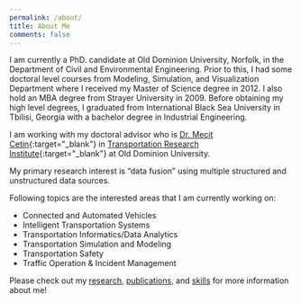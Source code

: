 ```yaml
---
permalink: /about/
title: About Me
comments: false
---
```


I am currently a PhD. candidate at Old Dominion University, Norfolk, in the Department of Civil and Environmental Engineering. Prior to this, I had some doctoral level courses from Modeling, Simulation, and Visualization Department where I received my Master of Science degree in 2012. I also hold an MBA degree from Strayer University in 2009. Before obtaining my high level degrees, I graduated from International Black Sea University in Tbilisi, Georgia with a bachelor degree in Industrial Engineering.

I am working with my doctoral advisor who is [Dr. Mecit Cetin](http://www.tri-odu.org/meet-the-director.html){:target="_blank"} in [Transportation Research Institute](http://www.tri-odu.org){:target="_blank"} at Old Dominion University.

My primary research interest is “data fusion” using multiple structured and unstructured data sources.

Following topics are the interested areas that I am currently working on:

   * Connected and Automated Vehicles
   * Intelligent Transportation Systems
   * Transportation Informatics/Data Analytics
   * Transportation Simulation and Modeling
   * Transportation Safety
   * Traffic Operation & Incident Management

Please check out my [research](http://olcaysahin.com/research/), [publications](http://olcaysahin.com/publications/), and [skills](http://olcaysahin.com/mytoolset/) for more information about me!
